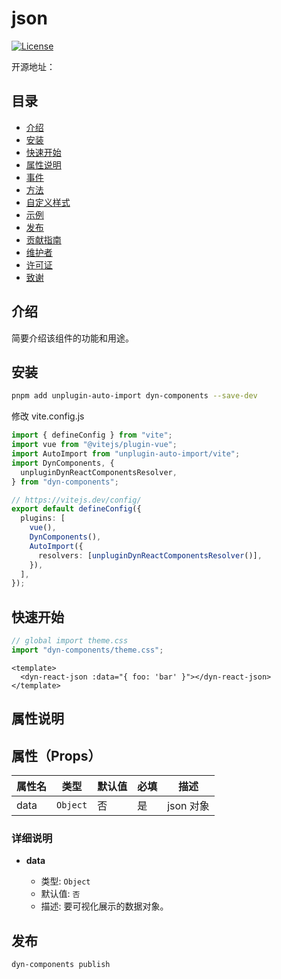 # json



[![License](https://img.shields.io/badge/license-MIT-blue.svg)](LICENSE)

开源地址：

## 目录

- [介绍](#介绍)
- [安装](#安装)
- [快速开始](#快速开始)
- [属性说明](#属性说明)
- [事件](#事件)
- [方法](#方法)
- [自定义样式](#自定义样式)
- [示例](#示例)
- [发布](#发布)
- [贡献指南](#贡献指南)
- [维护者](#维护者)
- [许可证](#许可证)
- [致谢](#致谢)

## 介绍

简要介绍该组件的功能和用途。

## 安装

```bash
pnpm add unplugin-auto-import dyn-components --save-dev
```

修改 vite.config.js

```ts
import { defineConfig } from "vite";
import vue from "@vitejs/plugin-vue";
import AutoImport from "unplugin-auto-import/vite";
import DynComponents, {
  unpluginDynReactComponentsResolver,
} from "dyn-components";

// https://vitejs.dev/config/
export default defineConfig({
  plugins: [
    vue(),
    DynComponents(),
    AutoImport({
      resolvers: [unpluginDynReactComponentsResolver()],
    }),
  ],
});
```

## 快速开始

```ts
// global import theme.css
import "dyn-components/theme.css";
```

```vue
<template>
  <dyn-react-json :data="{ foo: 'bar' }"></dyn-react-json>
</template>
```

## 属性说明

## 属性（Props）

| 属性名 | 类型     | 默认值 | 必填 | 描述      |
| ------ | -------- | ------ | ---- | --------- |
| data   | `Object` | 否     | 是   | json 对象 |

### 详细说明

- **data**

  - 类型: `Object`
  - 默认值: `否`
  - 描述: 要可视化展示的数据对象。

## 发布

```bash
dyn-components publish
```
